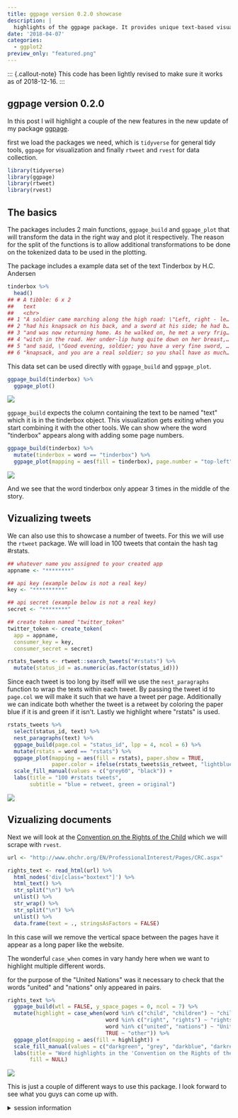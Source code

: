 ```yaml
---
title: ggpage version 0.2.0 showcase
description: |
  highlights of the ggpage package. It provides unique text-based visualizations.
date: '2018-04-07'
categories:
  - ggplot2
preview_only: "featured.png"
---
```




::: {.callout-note}
This code has been lightly revised to make sure it works as of 2018-12-16.
:::

## ggpage version 0.2.0

In this post I will highlight a couple of the new features in the new update of my package [ggpage](https://github.com/EmilHvitfeldt/ggpage).  

first we load the packages we need, which is `tidyverse` for general tidy tools, `ggpage` for visualization and finally `rtweet` and `rvest` for data collection.


```r
library(tidyverse)
library(ggpage)
library(rtweet)
library(rvest)
```

## The basics

The packages includes 2 main functions, `ggpage_build` and `ggpage_plot` that will transform the data in the right way and plot it respectively. The reason for the split of the functions is to allow additional transformations to be done on the tokenized data to be used in the plotting.  

The package includes a example data set of the text Tinderbox by H.C. Andersen


```r
tinderbox %>%
  head()
## # A tibble: 6 x 2
##   text                                                              book        
##   <chr>                                                             <chr>       
## 1 "A soldier came marching along the high road: \"Left, right - le… The tinder-…
## 2 "had his knapsack on his back, and a sword at his side; he had b… The tinder-…
## 3 "and was now returning home. As he walked on, he met a very frig… The tinder-…
## 4 "witch in the road. Her under-lip hung quite down on her breast,… The tinder-…
## 5 "and said, \"Good evening, soldier; you have a very fine sword, … The tinder-…
## 6 "knapsack, and you are a real soldier; so you shall have as much… The tinder-…
```

This data set can be used directly with `ggpage_build` and `ggpage_plot`. 


```r
ggpage_build(tinderbox) %>%
  ggpage_plot()
```

![](index_files/figure-html/unnamed-chunk-2-1.png)

`ggpage_build` expects the column containing the text to be named "text" which it is in the tinderbox object. This visualization gets exiting when you start combining it with the other tools. We can show where the word "tinderbox" appears along with adding some page numbers.


```r
ggpage_build(tinderbox) %>%
  mutate(tinderbox = word == "tinderbox") %>%
  ggpage_plot(mapping = aes(fill = tinderbox), page.number = "top-left")
```

![](index_files/figure-html/unnamed-chunk-3-1.png)

And we see that the word tinderbox only appear 3 times in the middle of the story.

## Vizualizing tweets

We can also use this to showcase a number of tweets. For this we will use the `rtweet` package. We will load in 100 tweets that contain the hash tag #rstats.


```r
## whatever name you assigned to your created app
appname <- "********"

## api key (example below is not a real key)
key <- "**********"

## api secret (example below is not a real key)
secret <- "********"

## create token named "twitter_token"
twitter_token <- create_token(
  app = appname,
  consumer_key = key,
  consumer_secret = secret)
```


```r
rstats_tweets <- rtweet::search_tweets("#rstats") %>%
  mutate(status_id = as.numeric(as.factor(status_id)))
```



Since each tweet is too long by itself will we use the `nest_paragraphs` function to wrap the texts within each tweet. By passing the tweet id to `page.col` we will make it such that we have a tweet per page. Additionally we can indicate both whether the tweet is a retweet by coloring the paper blue if it is and green if it isn't. Lastly we highlight where "rstats" is used.


```r
rstats_tweets %>%
  select(status_id, text) %>%
  nest_paragraphs(text) %>%
  ggpage_build(page.col = "status_id", lpp = 4, ncol = 6) %>%
  mutate(rstats = word == "rstats") %>%
  ggpage_plot(mapping = aes(fill = rstats), paper.show = TRUE, 
              paper.color = ifelse(rstats_tweets$is_retweet, "lightblue", "lightgreen")) +
  scale_fill_manual(values = c("grey60", "black")) +
  labs(title = "100 #rstats tweets",
       subtitle = "blue = retweet, green = original")
```

![](index_files/figure-html/unnamed-chunk-6-1.png)

## Vizualizing documents

Next we will look at the [Convention on the Rights of the Child](http://www.ohchr.org/EN/ProfessionalInterest/Pages/CRC.aspx) which we will scrape with `rvest`.


```r
url <- "http://www.ohchr.org/EN/ProfessionalInterest/Pages/CRC.aspx"

rights_text <- read_html(url) %>%
  html_nodes('div[class="boxtext"]') %>%
  html_text() %>%
  str_split("\n") %>%
  unlist() %>%
  str_wrap() %>%
  str_split("\n") %>%
  unlist() %>%
  data.frame(text = ., stringsAsFactors = FALSE)
```

In this case will we remove the vertical space between the pages have it appear as a long paper like the website.  

The wonderful `case_when` comes in vary handy here when we want to highlight multiple different words.

for the purpose of the "United Nations" was it necessary to check that the words "united" and "nations" only appeared in pairs.


```r
rights_text %>%
  ggpage_build(wtl = FALSE, y_space_pages = 0, ncol = 7) %>%
  mutate(highlight = case_when(word %in% c("child", "children") ~ "child",
                               word %in% c("right", "rights") ~ "rights",
                               word %in% c("united", "nations") ~ "United Nations",
                               TRUE ~ "other")) %>%
  ggpage_plot(mapping = aes(fill = highlight)) +
  scale_fill_manual(values = c("darkgreen", "grey", "darkblue", "darkred")) +
  labs(title = "Word highlights in the 'Convention on the Rights of the Child'",
       fill = NULL)
```

![](unnamed-chunk-8-1.png)

This is just a couple of different ways to use this package. I look forward to see what you guys can come up with.

<details closed>
<summary> <span title='Click to Expand'> session information </span> </summary>

```r

─ Session info ───────────────────────────────────────────────────────────────
 setting  value                       
 version  R version 4.1.0 (2021-05-18)
 os       macOS Big Sur 10.16         
 system   x86_64, darwin17.0          
 ui       X11                         
 language (EN)                        
 collate  en_US.UTF-8                 
 ctype    en_US.UTF-8                 
 tz       America/Los_Angeles         
 date     2021-07-13                  

─ Packages ───────────────────────────────────────────────────────────────────
 package     * version date       lib source                           
 assertthat    0.2.1   2019-03-21 [1] CRAN (R 4.1.0)                   
 backports     1.2.1   2020-12-09 [1] CRAN (R 4.1.0)                   
 blogdown      1.3.2   2021-06-09 [1] Github (rstudio/blogdown@00a2090)
 bookdown      0.22    2021-04-22 [1] CRAN (R 4.1.0)                   
 broom         0.7.8   2021-06-24 [1] CRAN (R 4.1.0)                   
 bslib         0.2.5.1 2021-05-18 [1] CRAN (R 4.1.0)                   
 cellranger    1.1.0   2016-07-27 [1] CRAN (R 4.1.0)                   
 cli           3.0.0   2021-06-30 [1] CRAN (R 4.1.0)                   
 clipr         0.7.1   2020-10-08 [1] CRAN (R 4.1.0)                   
 codetools     0.2-18  2020-11-04 [1] CRAN (R 4.1.0)                   
 colorspace    2.0-2   2021-06-24 [1] CRAN (R 4.1.0)                   
 crayon        1.4.1   2021-02-08 [1] CRAN (R 4.1.0)                   
 DBI           1.1.1   2021-01-15 [1] CRAN (R 4.1.0)                   
 dbplyr        2.1.1   2021-04-06 [1] CRAN (R 4.1.0)                   
 desc          1.3.0   2021-03-05 [1] CRAN (R 4.1.0)                   
 details     * 0.2.1   2020-01-12 [1] CRAN (R 4.1.0)                   
 digest        0.6.27  2020-10-24 [1] CRAN (R 4.1.0)                   
 dplyr       * 1.0.7   2021-06-18 [1] CRAN (R 4.1.0)                   
 ellipsis      0.3.2   2021-04-29 [1] CRAN (R 4.1.0)                   
 evaluate      0.14    2019-05-28 [1] CRAN (R 4.1.0)                   
 fansi         0.5.0   2021-05-25 [1] CRAN (R 4.1.0)                   
 farver        2.1.0   2021-02-28 [1] CRAN (R 4.1.0)                   
 forcats     * 0.5.1   2021-01-27 [1] CRAN (R 4.1.0)                   
 fs            1.5.0   2020-07-31 [1] CRAN (R 4.1.0)                   
 generics      0.1.0   2020-10-31 [1] CRAN (R 4.1.0)                   
 ggpage      * 0.2.3   2019-06-13 [1] CRAN (R 4.1.0)                   
 ggplot2     * 3.3.5   2021-06-25 [1] CRAN (R 4.1.0)                   
 glue          1.4.2   2020-08-27 [1] CRAN (R 4.1.0)                   
 gtable        0.3.0   2019-03-25 [1] CRAN (R 4.1.0)                   
 haven         2.4.1   2021-04-23 [1] CRAN (R 4.1.0)                   
 highr         0.9     2021-04-16 [1] CRAN (R 4.1.0)                   
 hms           1.1.0   2021-05-17 [1] CRAN (R 4.1.0)                   
 htmltools     0.5.1.1 2021-01-22 [1] CRAN (R 4.1.0)                   
 httr          1.4.2   2020-07-20 [1] CRAN (R 4.1.0)                   
 janeaustenr   0.1.5   2017-06-10 [1] CRAN (R 4.1.0)                   
 jquerylib     0.1.4   2021-04-26 [1] CRAN (R 4.1.0)                   
 jsonlite      1.7.2   2020-12-09 [1] CRAN (R 4.1.0)                   
 knitr       * 1.33    2021-04-24 [1] CRAN (R 4.1.0)                   
 labeling      0.4.2   2020-10-20 [1] CRAN (R 4.1.0)                   
 lattice       0.20-44 2021-05-02 [1] CRAN (R 4.1.0)                   
 lifecycle     1.0.0   2021-02-15 [1] CRAN (R 4.1.0)                   
 lubridate     1.7.10  2021-02-26 [1] CRAN (R 4.1.0)                   
 magrittr      2.0.1   2020-11-17 [1] CRAN (R 4.1.0)                   
 Matrix        1.3-3   2021-05-04 [1] CRAN (R 4.1.0)                   
 modelr        0.1.8   2020-05-19 [1] CRAN (R 4.1.0)                   
 munsell       0.5.0   2018-06-12 [1] CRAN (R 4.1.0)                   
 pillar        1.6.1   2021-05-16 [1] CRAN (R 4.1.0)                   
 pkgconfig     2.0.3   2019-09-22 [1] CRAN (R 4.1.0)                   
 png           0.1-7   2013-12-03 [1] CRAN (R 4.1.0)                   
 purrr       * 0.3.4   2020-04-17 [1] CRAN (R 4.1.0)                   
 R6            2.5.0   2020-10-28 [1] CRAN (R 4.1.0)                   
 Rcpp          1.0.7   2021-07-07 [1] CRAN (R 4.1.0)                   
 readr       * 1.4.0   2020-10-05 [1] CRAN (R 4.1.0)                   
 readxl        1.3.1   2019-03-13 [1] CRAN (R 4.1.0)                   
 reprex        2.0.0   2021-04-02 [1] CRAN (R 4.1.0)                   
 rlang         0.4.11  2021-04-30 [1] CRAN (R 4.1.0)                   
 rmarkdown     2.9     2021-06-15 [1] CRAN (R 4.1.0)                   
 rprojroot     2.0.2   2020-11-15 [1] CRAN (R 4.1.0)                   
 rstudioapi    0.13    2020-11-12 [1] CRAN (R 4.1.0)                   
 rtweet      * 0.7.0   2020-01-08 [1] CRAN (R 4.1.0)                   
 rvest       * 1.0.0   2021-03-09 [1] CRAN (R 4.1.0)                   
 sass          0.4.0   2021-05-12 [1] CRAN (R 4.1.0)                   
 scales        1.1.1   2020-05-11 [1] CRAN (R 4.1.0)                   
 sessioninfo   1.1.1   2018-11-05 [1] CRAN (R 4.1.0)                   
 SnowballC     0.7.0   2020-04-01 [1] CRAN (R 4.1.0)                   
 stringi       1.6.2   2021-05-17 [1] CRAN (R 4.1.0)                   
 stringr     * 1.4.0   2019-02-10 [1] CRAN (R 4.1.0)                   
 tibble      * 3.1.2   2021-05-16 [1] CRAN (R 4.1.0)                   
 tidyr       * 1.1.3   2021-03-03 [1] CRAN (R 4.1.0)                   
 tidyselect    1.1.1   2021-04-30 [1] CRAN (R 4.1.0)                   
 tidytext      0.3.1   2021-04-10 [1] CRAN (R 4.1.0)                   
 tidyverse   * 1.3.1   2021-04-15 [1] CRAN (R 4.1.0)                   
 tokenizers    0.2.1   2018-03-29 [1] CRAN (R 4.1.0)                   
 utf8          1.2.1   2021-03-12 [1] CRAN (R 4.1.0)                   
 vctrs         0.3.8   2021-04-29 [1] CRAN (R 4.1.0)                   
 withr         2.4.2   2021-04-18 [1] CRAN (R 4.1.0)                   
 xfun          0.24    2021-06-15 [1] CRAN (R 4.1.0)                   
 xml2          1.3.2   2020-04-23 [1] CRAN (R 4.1.0)                   
 yaml          2.2.1   2020-02-01 [1] CRAN (R 4.1.0)                   

[1] /Library/Frameworks/R.framework/Versions/4.1/Resources/library

```

</details>
<br>
